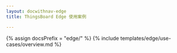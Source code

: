 ```yaml
---
layout: docwithnav-edge
title: ThingsBoard Edge 使用案例

---
```


{% assign docsPrefix = "edge/" %}
{% include templates/edge/use-cases/overview.md %}